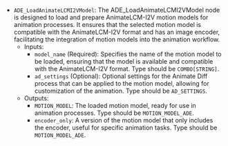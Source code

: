 - `ADE_LoadAnimateLCMI2VModel`: The ADE_LoadAnimateLCMI2VModel node is designed to load and prepare AnimateLCM-I2V motion models for animation processes. It ensures that the selected motion model is compatible with the AnimateLCM-I2V format and has an image encoder, facilitating the integration of motion models into the animation workflow.
    - Inputs:
        - `model_name` (Required): Specifies the name of the motion model to be loaded, ensuring that the model is available and compatible with the AnimateLCM-I2V format. Type should be `COMBO[STRING]`.
        - `ad_settings` (Optional): Optional settings for the Animate Diff process that can be applied to the motion model, allowing for customization of the animation. Type should be `AD_SETTINGS`.
    - Outputs:
        - `MOTION_MODEL`: The loaded motion model, ready for use in animation processes. Type should be `MOTION_MODEL_ADE`.
        - `encoder_only`: A version of the motion model that only includes the encoder, useful for specific animation tasks. Type should be `MOTION_MODEL_ADE`.
